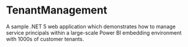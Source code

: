 # TenantManagement
A sample .NET 5 web application which demonstrates how to manage service principals within a large-scale Power BI embedding environment with 1000s of customer tenants.

